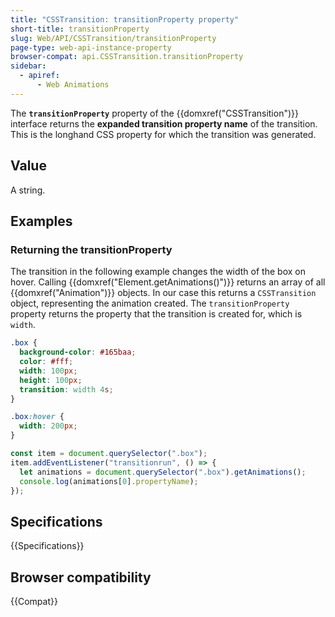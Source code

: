 ```yaml
---
title: "CSSTransition: transitionProperty property"
short-title: transitionProperty
slug: Web/API/CSSTransition/transitionProperty
page-type: web-api-instance-property
browser-compat: api.CSSTransition.transitionProperty
sidebar:
  - apiref:
      - Web Animations
---
```


The **`transitionProperty`** property of the
{{domxref("CSSTransition")}} interface returns the **expanded transition property
name** of the transition. This is the longhand CSS property for which the
transition was generated.

## Value

A string.

## Examples

### Returning the transitionProperty

The transition in the following example changes the width of the box on hover. Calling
{{domxref("Element.getAnimations()")}} returns an array of all {{domxref("Animation")}}
objects. In our case this returns a `CSSTransition` object, representing the
animation created. The `transitionProperty` property returns the property
that the transition is created for, which is `width`.

```css
.box {
  background-color: #165baa;
  color: #fff;
  width: 100px;
  height: 100px;
  transition: width 4s;
}

.box:hover {
  width: 200px;
}
```

```js
const item = document.querySelector(".box");
item.addEventListener("transitionrun", () => {
  let animations = document.querySelector(".box").getAnimations();
  console.log(animations[0].propertyName);
});
```

## Specifications

{{Specifications}}

## Browser compatibility

{{Compat}}

